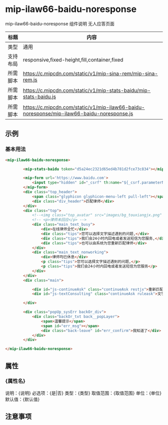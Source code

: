 # mip-ilaw66-baidu-noresponse

mip-ilaw66-baidu-noresponse 组件说明
无人应答页面

标题|内容
----|----
类型|通用
支持布局|responsive,fixed-height,fill,container,fixed
所需脚本|https://c.mipcdn.com/static/v1/mip-sina-rem/mip-sina-rem.js
所需脚本|https://c.mipcdn.com/static/v1/mip-stats-baidu/mip-stats-baidu.js
所需脚本|https://c.mipcdn.com/static/v1/mip-ilaw66-baidu-noresponse/mip-ilaw66-baidu-noresponse.js

## 示例

### 基本用法
```html
<mip-ilaw66-baidu-noresponse>

        <mip-stats-baidu token="d5a24ec2321d65ed4b781d2fce73c834"></mip-stats-baidu>

        <mip-form url='https://www.baidu.com'>
            <input type="hidden" id="_csrf" th:name="${_csrf.parameterName}" th:value="${_csrf.token}" />
        </mip-form>
        <div class="top_header">
            <span class="glyphicon glyphicon-menu-left pull-left"></span>
            <div class="div_header">匹配律师</div>
        </div>
        <div class="top">
            <!--<img class="top_avatar" src="images/bg_touxiangjx.png" />-->
            <!-- <p>律师未回应</p> -->
            <div class="main_text_busy">
                <div>在线律师全忙</div>
                <div class="tips">您可以选择文字描述遇到的问题,</div>
                <div class="tips">我们会24小时内回电或者发送短信为您服务,</div>
                <div class="tips">也可以由系统为您重新匹配律师</div>
            </div>
            <div class="main_text_nonworking">
                <div>律师均已休息</div>
                <p class="tips">您可以选择文字描述遇到的问题,</p>
                <p class="tips">我们会24小时内回电或者发送短信为您服务</p>
            </div>
        </div>
        <div class="main">

            <div id="js-continueAsk" class="continueAsk restjx">重新匹配</div>
            <div id="js-textConsulting" class="continueAsk ruleask">文字咨询</div>

        </div>

        <div class="popUp_sysErr backOr_div">
            <div class="backOr_txt back__popLayer">
                <span>温馨提示</span>
                <span id="err_msg"></span>
                <div class="back-leave" id="err_confirm">我知道了</div>
            </div>
        </div>

</mip-ilaw66-baidu-noresponse>
```

## 属性

### {属性名}

说明：{说明}
必选项：{是|否}
类型：{类型}
取值范围：{取值范围}
单位：{单位}
默认值：{默认值}

## 注意事项

